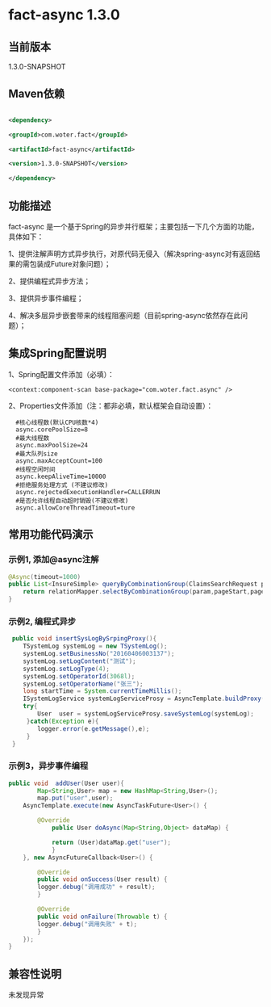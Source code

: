 # **fact-async 1.3.0**

## **当前版本**

1.3.0-SNAPSHOT

## **Maven依赖**

```xml

<dependency>

<groupId>com.woter.fact</groupId>

<artifactId>fact-async</artifactId>

<version>1.3.0-SNAPSHOT</version>

</dependency>

```

## **功能描述**

fact-async 是一个基于Spring的异步并行框架；主要包括一下几个方面的功能，具体如下：

1、提供注解声明方式异步执行，对原代码无侵入（解决spring-async对有返回结果的需包装成Future对象问题）；

2、提供编程式异步方法；

3、提供异步事件编程；

4、解决多层异步嵌套带来的线程阻塞问题（目前spring-async依然存在此问题）；

## **集成Spring配置说明**
1、Spring配置文件添加（必填）：

```<context:component-scan base-package="com.woter.fact.async" />```

2、Properties文件添加（注：都非必填，默认框架会自动设置）：
```
  #核心线程数(默认CPU核数*4)
  async.corePoolSize=8
  #最大线程数
  async.maxPoolSize=24
  #最大队列size
  async.maxAcceptCount=100
  #线程空闲时间
  async.keepAliveTime=10000
  #拒绝服务处理方式 (不建议修改)
  async.rejectedExecutionHandler=CALLERRUN
  #是否允许线程自动超时销毁(不建议修改)
  async.allowCoreThreadTimeout=ture
```
## **常用功能代码演示**

### **示例1, 添加@async注解**
```java
@Async(timeout=1000)
public List<InsureSimple> queryByCombinationGroup(ClaimsSearchRequest param, int pageNum, int pageSize) {
	return relationMapper.selectByCombinationGroup(param,pageStart,pageSize);
}
```

### **示例2, 编程式异步**
```java
 public void insertSysLogBySrpingProxy(){
	TSystemLog systemLog = new TSystemLog();
	systemLog.setBusinessNo("20160406003137");
	systemLog.setLogContent("测试");
	systemLog.setLogType(4);
	systemLog.setOperatorId(3068l);
	systemLog.setOperatorName("张三");
	long startTime = System.currentTimeMillis();
	ISystemLogService systemLogServiceProsy = AsyncTemplate.buildProxy(systemLogService,1080);
	try{
	    User  user = systemLogServiceProsy.saveSystemLog(systemLog);
     }catch(Exception e){
	    logger.error(e.getMessage(),e);
     }
 }
```

### **示例3，异步事件编程**
```java
public void  addUser(User user){
        Map<String,User> map = new HashMap<String,User>();
        map.put("user",user);
	AsyncTemplate.execute(new AsyncTaskFuture<User>() {

	    @Override
            public User doAsync(Map<String,Object> dataMap) {

	        return (User)dataMap.get("user");
            }
	}, new AsyncFutureCallback<User>() {

	    @Override
	    public void onSuccess(User result) {
		logger.debug("调用成功" + result);
	    }

	    @Override
	    public void onFailure(Throwable t) {
		logger.debug("调用失败" + t);
	    }
	});
}
```

## **兼容性说明**

未发现异常
